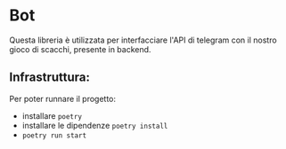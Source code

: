 # Bot

Questa libreria è utilizzata per interfacciare l'API di telegram con il nostro gioco di scacchi, presente in backend.

## Infrastruttura:

Per poter runnare il progetto:

- installare `poetry`
- installare le dipendenze `poetry install`
- `poetry run start`
